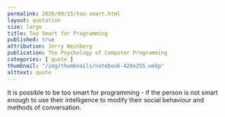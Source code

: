```yaml
---
permalink: 2020/09/15/too-smart.html
layout: quotation
size: large
title: Too Smart for Programming
published: true
attribution: Jerry Weinberg
publication: The Psychology of Computer Programming
categories: [ quote ]
thumbnail: "/img/thumbnails/notebook-420x255.webp"
alttext: quote
---
```


It is possible to be too smart for programming - if the person 
is not smart enough to use their intelligence to modify their 
social behaviour and methods of conversation.